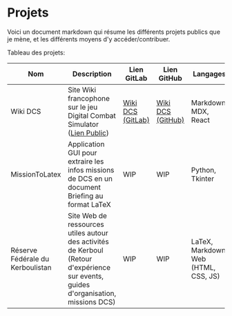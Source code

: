 # Projets

Voici un document markdown qui résume les différents projets publics que je mène, et les différents moyens d'y accéder/contribuer.

Tableau des projets:

| Nom | Description | Lien GitLab | Lien GitHub | Langages | Statut | Visibilité |
| --- | ----------- | ----------- | ----------- | -------- | ------ | ---------- |
| Wiki DCS | Site Wiki francophone sur le jeu Digital Combat Simulator ([Lien Public](https://wiki.kerboul.me)) | [Wiki DCS (GitLab)](https://gitlab.kerboul.me/kerboul_projets/dcs/wiki) | [Wiki DCS (GitHub)](https://github.com/DaKerboul/wiki_dcs) | Markdown, MDX, React | Actif | Public |
| MissionToLatex | Application GUI pour extraire les infos missions de DCS en un document Briefing au format LaTeX | WIP | WIP | Python, Tkinter | Actif | Bientôt public |
| Réserve Fédérale du Kerboulistan | Site Web de ressources utiles autour des activités de Kerboul (Retour d'expérience sur events, guides d'organisation, missions DCS) | WIP | WIP | LaTeX, Markdown, Web (HTML, CSS, JS) | Actif | Lecture Seule |